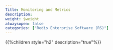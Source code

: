 ```yaml
---
Title: Monitoring and Metrics
description: 
weight: $weight
alwaysopen: false
categories: ["Redis Enterprise Software (RS)"]
---
```

{{%children style="h2" description="true"%}}